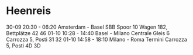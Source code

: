 # Heenreis
30-09 20:30 - 06:20 Amsterdam - Basel SBB
	Spoor 10
	Wagen 182, Bettplätze 42  46
01-10 10:28 - 14:40 Basel - Milano Centrale
	Gleis 6
	Carrozza 5, Posti 31 32
01-10 14:58 - 18:10 Milano - Roma Termini
	Carrozza 5, Posti 4D 3D
